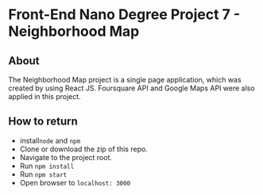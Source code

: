 # Front-End Nano Degree Project 7 - Neighborhood Map

## About

The Neighborhood Map project is a single page application, which was created by using React JS. Foursquare API and Google Maps API were also applied in this project.

## How to return

- install`node` and `npm`
- Clone or download the zip of this repo.
- Navigate to the project root.
- Run `npm install`
- Run `npm start`
- Open browser to `localhost: 3000`
